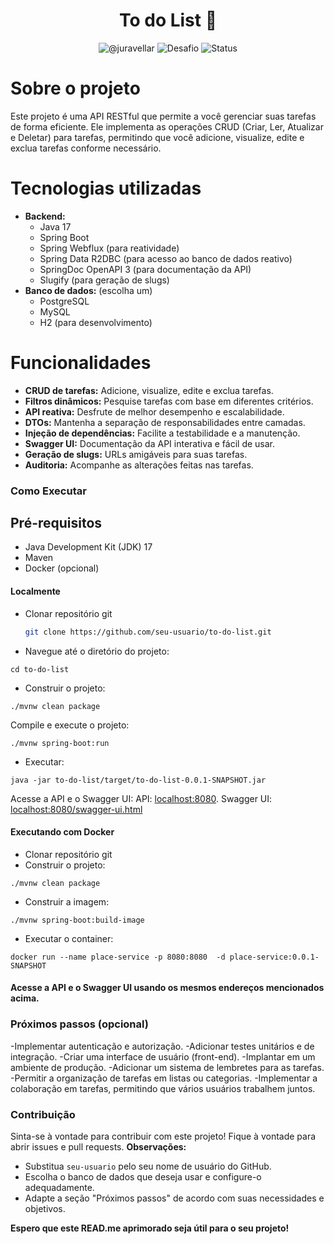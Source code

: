  
<h1 align="center">
  To do List 📝
</h1>

<p align="center">
 <img src="https://img.shields.io/static/v1?label=GitHub&message=@juravellar&color=66cdaa&labelColor=006400" alt="@juravellar" />
 <img src="https://img.shields.io/static/v1?label=Tipo&message=Desafio&color=66cdaa&labelColor=006400" alt="Desafio" />
 <img src="https://img.shields.io/static/v1?label=Status&message=Em%20desenvolvimento&color=yellow&labelColor=006400" alt="Status">
</p>

# Sobre o projeto

Este projeto é uma API RESTful que permite a você gerenciar suas tarefas de forma eficiente. Ele implementa as operações CRUD (Criar, Ler, Atualizar e Deletar) para tarefas, permitindo que você adicione, visualize, edite e exclua tarefas conforme necessário.

# Tecnologias utilizadas

- **Backend:**
    - Java 17
    - Spring Boot
    - Spring Webflux (para reatividade)
    - Spring Data R2DBC (para acesso ao banco de dados reativo)
    - SpringDoc OpenAPI 3 (para documentação da API)
    - Slugify (para geração de slugs)
- **Banco de dados:** (escolha um)
    - PostgreSQL 
    - MySQL
    - H2 (para desenvolvimento)

# Funcionalidades

- **CRUD de tarefas:** Adicione, visualize, edite e exclua tarefas.
- **Filtros dinâmicos:** Pesquise tarefas com base em diferentes critérios.
- **API reativa:** Desfrute de melhor desempenho e escalabilidade.
- **DTOs:** Mantenha a separação de responsabilidades entre camadas.
- **Injeção de dependências:** Facilite a testabilidade e a manutenção.
- **Swagger UI:** Documentação da API interativa e fácil de usar.
- **Geração de slugs:** URLs amigáveis para suas tarefas.
- **Auditoria:** Acompanhe as alterações feitas nas tarefas.

### Como Executar

## Pré-requisitos

- Java Development Kit (JDK) 17
- Maven
- Docker (opcional)

#### Localmente
- Clonar repositório git
  ```bash
  git clone https://github.com/seu-usuario/to-do-list.git

 - Navegue até o diretório do projeto:
```
cd to-do-list
```
- Construir o projeto:
```
./mvnw clean package
```
Compile e execute o projeto:
```
./mvnw spring-boot:run
```
- Executar:
```
java -jar to-do-list/target/to-do-list-0.0.1-SNAPSHOT.jar
```

Acesse a API e o Swagger UI:
API: [localhost:8080](http://localhost:8080).
Swagger UI: [localhost:8080/swagger-ui.html](http://localhost:8080/swagger-ui.html)

#### Executando com Docker

- Clonar repositório git
- Construir o projeto:
```
./mvnw clean package
```
- Construir a imagem:
```
./mvnw spring-boot:build-image
```
- Executar o container:
```
docker run --name place-service -p 8080:8080  -d place-service:0.0.1-SNAPSHOT
```

#### Acesse a API e o Swagger UI usando os mesmos endereços mencionados acima.

### Próximos passos (opcional)
-Implementar autenticação e autorização.
-Adicionar testes unitários e de integração.
-Criar uma interface de usuário (front-end).
-Implantar em um ambiente de produção.
-Adicionar um sistema de lembretes para as tarefas.
-Permitir a organização de tarefas em listas ou categorias.
-Implementar a colaboração em tarefas, permitindo que vários usuários trabalhem juntos.

### Contribuição
Sinta-se à vontade para contribuir com este projeto! Fique à vontade para abrir issues e pull requests.
**Observações:**

- Substitua `seu-usuario` pelo seu nome de usuário do GitHub.
- Escolha o banco de dados que deseja usar e configure-o adequadamente. 
- Adapte a seção "Próximos passos" de acordo com suas necessidades e objetivos. 

**Espero que este READ.me aprimorado seja útil para o seu projeto!**
